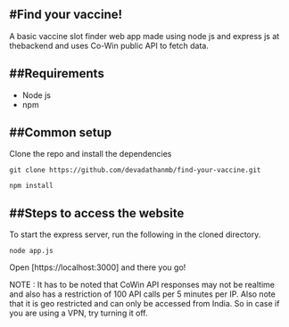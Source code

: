 #Find your vaccine!
---
A basic vaccine slot finder web app made using node js and express js at thebackend and uses Co-Win public API to fetch data.

##Requirements
---
- Node js
- npm

##Common setup
---
Clone the repo and install the dependencies
```shell
git clone https://github.com/devadathanmb/find-your-vaccine.git
```
```shell
npm install
```
##Steps to access the website
----
To start the express server, run the following in the cloned directory.
```shell
node app.js
```
Open [https://localhost:3000] and there you go!

NOTE : It has to be noted that CoWin API responses may not be realtime and also has a restriction of 100 API calls per 5 minutes per IP.
Also note that it is geo restricted and can only be accessed from India. So in case if you are using a VPN, try turning it off.
